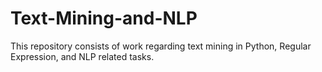 # Text-Mining-and-NLP
This repository consists of work regarding text mining in Python, Regular Expression, and NLP related tasks.
